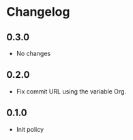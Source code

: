 # Changelog

## 0.3.0

* No changes

## 0.2.0

* Fix commit URL using the variable Org.

## 0.1.0

* Init policy
